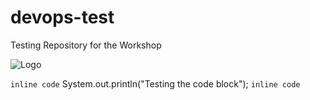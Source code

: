 # devops-test
Testing Repository for the Workshop

![Logo](https://www.kilimo.go.tz/images/logos/development-gateway-logo.png)

`inline code`
System.out.println("Testing the code block");
`inline code`
